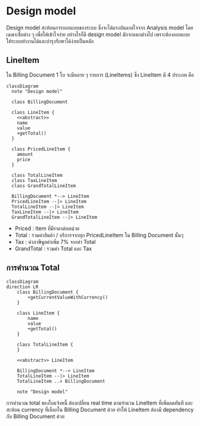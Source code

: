 # Design model

Design model สะท้อนการออกแบบของระบบ ซึ่งจะได้แรงบันดาลใจจาก Analysis model โดยเฉพาะชื่อต่าง ๆ เพื่อให้เข้าใจง่าย อย่างไรก็ดี design model มักจะแตกต่างไป เพราะต้องออกแบบให้ระบบทำงานได้และบำรุงรักษาได้ง่ายเป็นหลัก

## LineItem

ใน Billing Document 1 ใบ จะมีหลาย ๆ รายการ (LineItems) ซึ่ง LineItem มี 4 ประเภท คือ

```mermaid
classDiagram
  note "Design model"

  class BillingDocument

  class LineItem {
    <<abstract>>
    name
    value
    +getTotal()
  }

  class PricedLineItem {
    amount
    price
  }

  class TotalLineItem
  class TaxLineItem
  class GrandTotalLineItem

  BillingDocument *--> LineItem
  PricedLineItem --|> LineItem
  TotalLineItem --|> LineItem
  TaxLineItem --|> LineItem
  GrandTotalLineItem --|> LineItem

```

- Priced : Item ที่มีราคาต่อหน่วย
- Total : รวมค่าสินค้า / บริการจากทุก PricedLineItem ใน Billing Document นั้นๆ
- Tax : ค่าภาษีมูลค่าเพิ่ม 7% จากค่า Total
- GrandTotal : รวมค่า Total และ Tax

## การคำนวณ Total


```mermaid
classDiagram
direction LR
    class BillingDocument {
	    +getCurrentValueWithCurrency()
    }

    class LineItem {
	    name
	    value
	    +getTotal()
    }

    class TotalLineItem {
    }

	<<abstract>> LineItem

    BillingDocument *--> LineItem
    TotalLineItem --|> LineItem
    TotalLineItem ..> BillingDocument

	note "Design model"
```

การคำนวณ total ของใบแจ้งหนี้ ต้องเปลี่ยน real time ตามจำนวน LineItem ที่เพิ่มลดทันที และสะท้อน currency ที่เลือกใน Billing Document ด้วย ทำให้ LineItem ต้องมี dependency กับ Billing Document ด้วย
